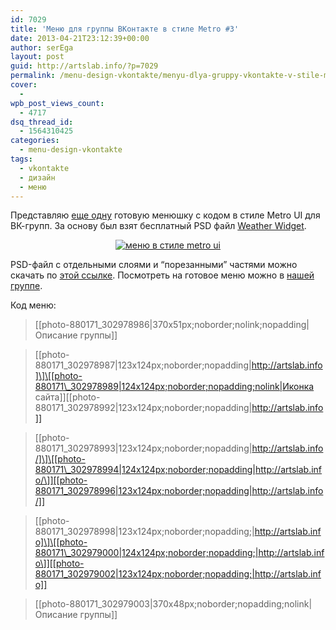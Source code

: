 ```yaml
---
id: 7029
title: 'Меню для группы ВКонтакте в стиле Metro #3'
date: 2013-04-21T23:12:39+00:00
author: serEga
layout: post
guid: http://artslab.info/?p=7029
permalink: /menu-design-vkontakte/menyu-dlya-gruppy-vkontakte-v-stile-metro-3/
cover:
  -
wpb_post_views_count:
  - 4717
dsq_thread_id:
  - 1564310425
categories:
  - menu-design-vkontakte
tags:
  - vkontakte
  - дизайн
  - меню
---
```

Представляю [еще одну](http://artslab.info/category/menu-design-vkontakte/) готовую менюшку с кодом в стиле Metro UI для ВК-групп. За основу был взят бесплатный PSD файл [Weather Widget](http://dribbble.com/shots/894214-Weather-Widget-freebie?list=users).

<center>
  <a href="{{site.img_cdn}}/vk_menu_metro_style.jpg"><img src="{{site.img_cdn}}/vk_menu_metro_style-236x300.jpg" alt="меню в стиле metro ui" class="aligncenter size-medium wp-image-7031" srcset="{{site.img_cdn}}/vk_menu_metro_style-236x300.jpg 236w, {{site.img_cdn}}/vk_menu_metro_style.jpg 370w" sizes="(max-width: 236px) 100vw, 236px" /></a>
</center>



<!--more-->

PSD-файл с отдельными слоями и &#8220;порезанными&#8221; частями можно скачать по [этой ссылке](https://www.box.com/s/uwrl1kkkgr4bd2as9vk4). Посмотреть на готовое меню можно в <a href="http://vk.com/pages?oid=-880171&#038;p=metro_menu" target="_blank">нашей группе</a>.

Код меню:

> [­[photo-880171_302978986|370x51px;noborder;nolink;nopadding|Описание группы]]

> \[­[photo-880171\_302978987|123x124px;noborder;nopadding|http://artslab.info]\]\[­[photo-880171\_302978989|124x124px;noborder;nopadding;nolink|Иконка сайта\]][­[photo-880171_302978992|123x124px;noborder;nopadding|http://artslab.info]]

> \[­[photo-880171\_302978993|123x124px;noborder;nopadding|http://artslab.info/]\]\[­[photo-880171\_302978994|124x124px;noborder;nopadding|http://artslab.info/\]][­[photo-880171_302978996|123x124px;noborder;nopadding|http://artslab.info/]]

> \[­[photo-880171\_302978998|123x124px;noborder;nopadding;|http://artslab.info]\]\[­[photo-880171\_302979000|124x124px;noborder;nopadding;|http://artslab.info\]][­[photo-880171_302979002|123x124px;noborder;nopadding;|http://artslab.info]]

> [­[photo-880171_302979003|370x48px;noborder;nopadding;nolink|Описание группы]]